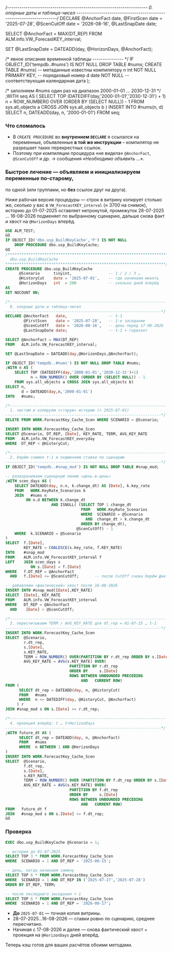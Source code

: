 /*--------------------------------------------------------------------
  0. опорные даты и таблица-чисел
--------------------------------------------------------------------*/
DECLARE @AnchorFact   date,
        @FirstScen    date = '2025-07-28',
        @ScenCutOff   date = '2026-08-16',
        @LastSnapDate date;

SELECT @AnchorFact = MAX(DT_REP)
FROM   ALM.info.VW_ForecastKEY_interval;

SET @LastSnapDate = DATEADD(day, @HorizonDays, @AnchorFact);

/* явное описание временной таблицы --------------- */
IF OBJECT_ID('tempdb..#nums') IS NOT NULL DROP TABLE #nums;
CREATE TABLE #nums(                 -- метаданные известны компилятору
    n int   NOT NULL PRIMARY KEY,   -- порядковый номер
    d date  NOT NULL                -- соответствующая календарная дата
);

/* заполняем #nums один раз на диапазон 2000-01-01 … 2030-12-31 */
;WITH seq AS (
    SELECT TOP (DATEDIFF(day,'2000-01-01','2030-12-31') + 1)
           n = ROW_NUMBER() OVER (ORDER BY (SELECT NULL)) - 1
    FROM   sys.all_objects a
    CROSS  JOIN sys.all_objects b
)
INSERT INTO #nums(n, d)
SELECT n, DATEADD(day, n, '2000-01-01')
FROM   seq;


### Что сломалось

* В `CREATE PROCEDURE` во **внутреннем `DECLARE`** я ссылался на переменные,
  объявленные **в той же инструкции** – компилятор не разрешает таких
  перекрестных ссылок.
* Поэтому при компиляции процедура «не видела» `@AnchorFact`, `@ScenCutOff`
  и др. → сообщения *«Необходимо объявить …»*.

### Быстрое лечение — объявляем и инициализируем переменные по-старому,

по одной (или группами, но **без** ссылок друг на друга).

Ниже рабочая версия процедуры — строк в витрину копирует столько же,
сколько у вас в `VW_ForecastKEY_interval` (≈ 3700 на снимок),
историю до 01-07-2025 оставляет нетронутой, промежуток
28-07-2025 … 16-08-2026 подменяет по выбранному сценарию,
дальше снова факт и хвост на `@HorizonDays` вперёд.

```sql
USE ALM_TEST;
GO
IF OBJECT_ID('dbo.usp_BuildKeyCache','P') IS NOT NULL
    DROP PROCEDURE dbo.usp_BuildKeyCache;
GO
/**********************************************************************
  dbo.usp_BuildKeyCache
**********************************************************************/
CREATE PROCEDURE dbo.usp_BuildKeyCache
      @Scenario      tinyint,                -- 1 / 2 / 3 …
      @HistoryCut    date = '2025-07-01',    -- где начинаем менять
      @HorizonDays   int  = 200              -- сколько дней вперёд
AS
SET NOCOUNT ON;

/*--------------------------------------------------------------------
  0. опорные даты и таблица-чисел
--------------------------------------------------------------------*/
DECLARE @AnchorFact   date,                  -- t-1
        @FirstScen    date = '2025-07-28',   -- 1-е заседание
        @ScenCutOff   date = '2026-08-16',   -- день перед 17-08-2026
        @LastSnapDate date;                  -- t-1 + горизонт

SELECT @AnchorFact = MAX(DT_REP)
FROM   ALM.info.VW_ForecastKEY_interval;

SET @LastSnapDate = DATEADD(day,@HorizonDays,@AnchorFact);

IF OBJECT_ID('tempdb..#nums') IS NOT NULL DROP TABLE #nums;
;WITH n AS (
    SELECT TOP (DATEDIFF(day,'2000-01-01','2030-12-31')+1)
           n = ROW_NUMBER() OVER (ORDER BY (SELECT NULL)) - 1
    FROM sys.all_objects a CROSS JOIN sys.all_objects b)
SELECT n,
       d = DATEADD(day,n,'2000-01-01')
INTO   #nums;

/*--------------------------------------------------------------------
  1. чистим и копируем «старую» историю (< 2025-07-01)
--------------------------------------------------------------------*/
DELETE FROM WORK.ForecastKey_Cache_Scen WHERE SCENARIO = @Scenario;

INSERT INTO WORK.ForecastKey_Cache_Scen
SELECT @Scenario, DT_REP, [Date], KEY_RATE, TERM, AVG_KEY_RATE
FROM   ALM.info.VW_ForecastKEY_everyday
WHERE  DT_REP < @HistoryCut;

/*--------------------------------------------------------------------
  2. берём снимок t-1 и подменяем ставки по сценарию
--------------------------------------------------------------------*/
IF OBJECT_ID('tempdb..#snap_mod') IS NOT NULL DROP TABLE #snap_mod;

-- разворачиваем сценарную линию «день-в-день»
;WITH scen_days AS (
    SELECT DATEADD(day, n.n, k.change_dt) AS [Date], k.key_rate
    FROM   WORK.KeyRate_Scenarios k
    JOIN   #nums n
         ON n.d BETWEEN k.change_dt
                    AND ISNULL( (SELECT TOP 1 change_dt
                                 FROM   WORK.KeyRate_Scenarios
                                 WHERE  SCENARIO = @Scenario
                                   AND  change_dt > k.change_dt
                                 ORDER BY change_dt),
                               @ScenCutOff) - 1
    WHERE  k.SCENARIO = @Scenario
)
SELECT  f.[Date],
        KEY_RATE = COALESCE(s.key_rate, f.KEY_RATE)
INTO    #snap_mod
FROM    ALM.info.VW_ForecastKEY_interval f
LEFT    JOIN scen_days s
           ON s.[Date] = f.[Date]
WHERE   f.DT_REP = @AnchorFact
  AND   f.[Date] <= @ScenCutOff;       -- после CutOff снова берём факт

-- добавляем «фактический» хвост после 16-08-2026
INSERT INTO #snap_mod([Date],KEY_RATE)
SELECT  [Date], KEY_RATE
FROM    ALM.info.VW_ForecastKEY_interval
WHERE   DT_REP = @AnchorFact
  AND    [Date] > @ScenCutOff;

/*--------------------------------------------------------------------
  3. пересчитываем TERM / AVG_KEY_RATE для dt_rep = 01-07-25 … t-1
--------------------------------------------------------------------*/
INSERT INTO WORK.ForecastKey_Cache_Scen
SELECT  @Scenario,
        r.dt_rep,
        s.[Date],
        s.KEY_RATE,
        TERM = ROW_NUMBER() OVER(PARTITION BY r.dt_rep ORDER BY s.[Date]),
        AVG_KEY_RATE = AVG(s.KEY_RATE) OVER(
                            PARTITION BY r.dt_rep
                            ORDER BY     s.[Date]
                            ROWS BETWEEN UNBOUNDED PRECEDING
                                 AND   CURRENT ROW)
FROM (
      SELECT dt_rep = DATEADD(day, n, @HistoryCut)
      FROM   #nums
      WHERE  n <= DATEDIFF(day, @HistoryCut, @AnchorFact)
     ) r
JOIN #snap_mod s ON s.[Date] >= r.dt_rep;

/*--------------------------------------------------------------------
  4. проекция вперёд: t … t+HorizonDays
--------------------------------------------------------------------*/
;WITH future_dt AS (
      SELECT dt_rep = DATEADD(day, n, @AnchorFact)
      FROM   #nums
      WHERE  n BETWEEN 1 AND @HorizonDays
)
INSERT INTO WORK.ForecastKey_Cache_Scen
SELECT  @Scenario,
        f.dt_rep,
        s.[Date],
        s.KEY_RATE,
        TERM = ROW_NUMBER() OVER (PARTITION BY f.dt_rep ORDER BY s.[Date]),
        AVG_KEY_RATE = AVG(s.KEY_RATE) OVER(
                            PARTITION BY f.dt_rep
                            ORDER BY     s.[Date]
                            ROWS BETWEEN UNBOUNDED PRECEDING
                                 AND   CURRENT ROW)
FROM   future_dt f
JOIN   #snap_mod s ON s.[Date] >= f.dt_rep;
GO
```

### Проверка

```sql
EXEC dbo.usp_BuildKeyCache @Scenario = 1;

-- история до 01-07-2025
SELECT TOP 3 * FROM WORK.ForecastKey_Cache_Scen
WHERE  SCENARIO = 1 AND DT_REP = '2025-06-15';

-- день, когда начинаем замену
SELECT TOP 6 * FROM WORK.ForecastKey_Cache_Scen
WHERE  SCENARIO = 1 AND DT_REP IN ('2025-07-27','2025-07-28')
ORDER BY DT_REP, TERM;

-- после последнего заседания + 1
SELECT TOP 6 * FROM WORK.ForecastKey_Cache_Scen
WHERE  SCENARIO = 1 AND DT_REP = '2026-08-17';
```

* **До** `2025-07-01` — точная копия витрины.
* 28-07-2025…16-08-2026 — ставки ровно по сценарию, среднее пересчитано.
* Начиная с 17-08-2026 и далее — снова фактический хвост + проекция
  на `@HorizonDays` дней вперёд.

Теперь кэш готов для ваших расчётов обоими методами.
